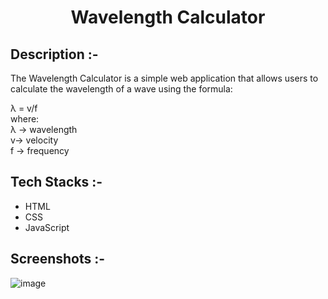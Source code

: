 # <p align="center">Wavelength Calculator</p>

## Description :-

The Wavelength Calculator is a simple web application that allows users to calculate the wavelength of a wave using the formula:

λ = v/f  
where:  
λ -> wavelength  
v-> velocity  
f -> frequency  

## Tech Stacks :-

- HTML
- CSS
- JavaScript

## Screenshots :-

![image](https://github.com/user-attachments/assets/74590dcb-0ba9-4c5c-a5bb-af2272358ab5)
